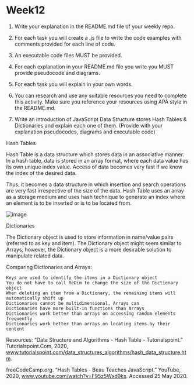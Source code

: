 # Week12

1. Write your explanation in the README.md file of your weekly repo.

2. For each task you will create a .js file to write the code examples with comments provided for each line of code.

3. An executable code files MUST be provided.

4. For each explanation in your README.md file you write you MUST provide pseudocode and diagrams.

5. For each task you will explain in your own words.

6. You can research and use any suitable resources you need to complete this activity. Make sure you reference your resources using APA style in the README.md.

1. Write an introduction of JavaScript Data Structure stores Hash Tables & Dictionaries and explain each one of them. (Provide with your explanation pseudocodes, diagrams and executable code)


Hash Tables

Hash Table is a data structure which stores data in an associative manner. In a hash table, data is stored in an array format, where each data value has its own unique index value. Access of data becomes very fast if we know the index of the desired data.

Thus, it becomes a data structure in which insertion and search operations are very fast irrespective of the size of the data. Hash Table uses an array as a storage medium and uses hash technique to generate an index where an element is to be inserted or is to be located from.

![image](https://upload.wikimedia.org/wikipedia/commons/7/7d/Hash_table_3_1_1_0_1_0_0_SP.svg)

Dictionaries

The Dictionary object is used to store information in name/value pairs (referred to as key and item). The Dictionary object might seem similar to Arrays, however, the Dictionary object is a more desirable solution to manipulate related data.

Comparing Dictionaries and Arrays:

    Keys are used to identify the items in a Dictionary object
    You do not have to call ReDim to change the size of the Dictionary object
    When deleting an item from a Dictionary, the remaining items will automatically shift up
    Dictionaries cannot be multidimensional, Arrays can
    Dictionaries have more built-in functions than Arrays
    Dictionaries work better than arrays on accessing random elements frequently
    Dictionaries work better than arrays on locating items by their content




Resources: 
“Data Structure and Algorithms - Hash Table - Tutorialspoint.” Tutorialspoint.Com, 2020, www.tutorialspoint.com/data_structures_algorithms/hash_data_structure.htm.

freeCodeCamp.org. “Hash Tables - Beau Teaches JavaScript.” YouTube, 2020, www.youtube.com/watch?v=F95z5Wxd9ks. Accessed 25 May 2020.

‌‌